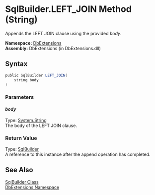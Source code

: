 SqlBuilder.LEFT_JOIN Method (String)
====================================
Appends the LEFT JOIN clause using the provided *body*.

**Namespace:** [DbExtensions][1]  
**Assembly:** DbExtensions (in DbExtensions.dll)

Syntax
------

```csharp
public SqlBuilder LEFT_JOIN(
	string body
)
```

### Parameters

#### *body*
Type: [System.String][2]  
The body of the LEFT JOIN clause.

### Return Value
Type: [SqlBuilder][3]  
A reference to this instance after the append operation has completed.

See Also
--------
[SqlBuilder Class][3]  
[DbExtensions Namespace][1]  

[1]: ../README.md
[2]: http://msdn.microsoft.com/en-us/library/s1wwdcbf
[3]: README.md